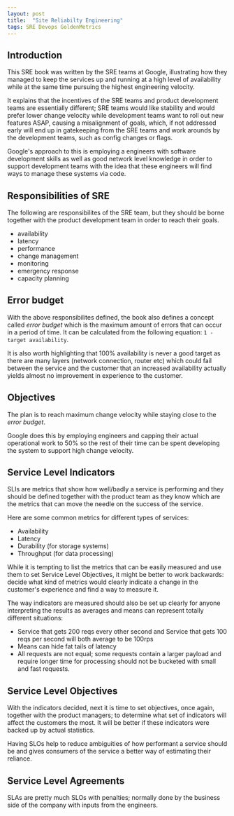 ```yaml
---
layout: post
title:  "Site Reliabilty Engineering"
tags: SRE Devops GoldenMetrics
---
```

## Introduction
This SRE book was written by the SRE teams at Google, illustrating how they managed to keep the services up and running at a high level of availability while at the same time pursuing the highest engineering velocity.

It explains that the incentives of the SRE teams and product development teams are essentially different; SRE teams would like stability and would prefer lower change velocity while development teams want to roll out new features ASAP, causing a misalignment of goals, which, if not addressed early will end up in gatekeeping from the SRE teams and work arounds by the development teams, such as config changes or flags.

Google's approach to this is employing a engineers with software development skills as well as good network level knowledge in order to support development teams with the idea that these engineers will find ways to manage these systems via code.

## Responsibilities of SRE
The following are responsibilites of the SRE team, but they should be borne together with the product development team in order to reach their goals.
* availability
* latency
* performance
* change management
* monitoring
* emergency response
* capacity planning

## Error budget
With the above responsibilites defined, the book also defines a concept called _error budget_ which is the maximum amount of errors that can occur in a period of time. It can be calculated from the following equation: `1 - target availability`.

It is also worth highlighting that 100% availability is never a good target as there are many layers (network connection, router etc) which could fail between the service and the customer that an increased availability actually yields almost no improvement in experience to the customer.

## Objectives 
The plan is to reach maximum change velocity while staying close to the _error budget_.

Google does this by employing engineers and capping their actual operational work to 50% so the rest of their time can be spent developing the system to support high change velocity.

## Service Level Indicators
SLIs are metrics that show how well/badly a service is performing and they should be defined together with the product team as they know which are the metrics that can move the needle on the success of the service. 

Here are some common metrics for different types of services:
* Availability
* Latency
* Durability (for storage systems)
* Throughput (for data processing)

While it is tempting to list the metrics that can be easily measured and use them to set Service Level Objectives, it might be better to work backwards: decide what kind of metrics would clearly indicate a change in the customer's experience and find a way to measure it.

The way indicators are measured should also be set up clearly for anyone interpreting the results as averages and means can represent totally different situations:
* Service that gets 200 reqs every other second and Service that gets 100 reqs per second will both average to be 100rps
* Means can hide fat tails of latency
* All requests are not equal; some requests contain a larger payload and require longer time for processing should not be bucketed with small and fast requests.

## Service Level Objectives
With the indicators decided, next it is time to set objectives, once again, together with the product managers; to determine what set of indicators will affect the customers the most. It will be better if these indicators were backed up by actual statistics.

Having SLOs help to reduce ambiguities of how performant a service should be and gives consumers of the service a better way of estimating their reliance.

## Service Level Agreements
SLAs are pretty much SLOs with penalties; normally done by the business side of the company with inputs from the engineers.
